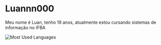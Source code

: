 # Luannn000

Meu nome é Luan, tenho 19 anos, atualmente estou cursando sistemas de informação no IFBA

![Most Used Languages](https://github-readme-stats-git-masterrstaa-rickstaa.vercel.app/api/top-langs/?username=luannn000&layout=compact&bg_color=000&border_color=30A3DC&title_color=E94D5F&text_color=FFF)
